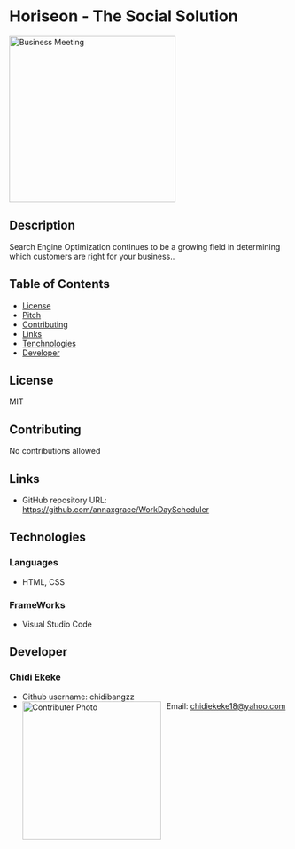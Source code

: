 # Horiseon - The Social Solution
<img src= "../images/digital-marketing-meeting.jpg"
     alt="Business Meeting"
     style="margin-right: 10px; height: 300px;" />
## Description
Search Engine Optimization continues to be a growing field in determining which customers are right for your business..
## Table of Contents
* [License](#license)
* [Pitch](#pitch)
* [Contributing](#contributing)
* [Links](#Links)
* [Tenchnologies](#Technologies)
* [Developer](#Developer)
## License
MIT
## Contributing
No contributions allowed  
## Links
* GitHub repository URL: https://github.com/annaxgrace/WorkDayScheduler
## Technologies
### Languages
* HTML, CSS
### FrameWorks
* Visual Studio Code
## Developer
### Chidi Ekeke
* Github username: chidibangzz
* Email: chidiekeke18@yahoo.com
<img src= "https://apis.mail.yahoo.com/ws/v3/mailboxes/@.id==VjN-s4w5y27iBCiCcheFoJ1-_NaTYe8RAls6yh3N9Phfl5SaT_AiXsr-Z04i5YetVFGs4QS589m2ULn4HOf3kMCF_g/messages/@.id==AN6Av2kj2Y9xXLjkqgWJ-GMPx3Q/content/parts/@.id==2/thumbnail?appId=YMailNorrin"
     alt="Contributer Photo"
     width=250px
     style="float: left; margin-right: 10px;"/>
